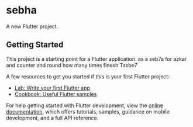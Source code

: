 # sebha

A new Flutter project.

## Getting Started

This project is a starting point for a Flutter application. as a seb7a for azkar and counter and round how many times finesh Tasbe7

A few resources to get you started if this is your first Flutter project:

- [Lab: Write your first Flutter app](https://docs.flutter.dev/get-started/codelab)
- [Cookbook: Useful Flutter samples](https://docs.flutter.dev/cookbook)

For help getting started with Flutter development, view the
[online documentation](https://docs.flutter.dev/), which offers tutorials,
samples, guidance on mobile development, and a full API reference.
